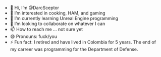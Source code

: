 - 👋 Hi, I’m @DarcSceptor
- 👀 I’m interested in cooking, HAM, and gaming
- 🌱 I’m currently learning Unreal Engine programming
- 💞️ I’m looking to collaborate on whatever I can
- 📫 How to reach me ... not sure yet
- 😄 Pronouns: fuck/you
- ⚡ Fun fact: I retired and have lived in Colombia for 5 years. The end of my carreer was programming for the Department of Defense.

<!---
DarcSceptor/DarcSceptor is a ✨ special ✨ repository because its `README.md` (this file) appears on your GitHub profile.
You can click the Preview link to take a look at your changes.
--->
